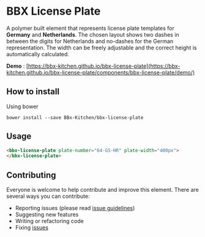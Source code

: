# BBX License Plate

A polymer built element that represents license plate templates for **Germany** and **Netherlands**.
The chosen layout shows two dashes in between the digits for Netherlands and no-dashes for the German representation.
The width can be freely adjustable and the correct height is automatically calculated.

**Demo** : [https://bbx-kitchen.github.io/bbx-license-plate](https://bbx-kitchen.github.io/bbx-license-plate/components/bbx-license-plate/demo/)

## How to install

Using bower

`bower install --save BBx-Kitchen/bbx-license-plate`

## Usage

```html
<bbx-license-plate plate-number="64-GS-HR" plate-width="400px">
</bbx-license-plate>

```

## Contributing

Everyone is welcome to help contribute and improve this element. There are several
ways you can contribute:

* Reporting issues (please read [issue guidelines](https://github.com/necolas/issue-guidelines))
* Suggesting new features
* Writing or refactoring code
* Fixing [issues](https://github.com/BBx-Kitchen/bbx-license-plate/issues)
